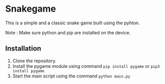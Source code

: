 # Snakegame
  This is a simple and a classic snake game built using the pyhton.
  
Note : Make sure python and pip are installed on the device.
  
## Installation
 1. Clone the repository.
 2. Install the pygame module using  command `pip install pygame` or `pip3 install pygame`
 3. Start the main script using the command `python main.py`
